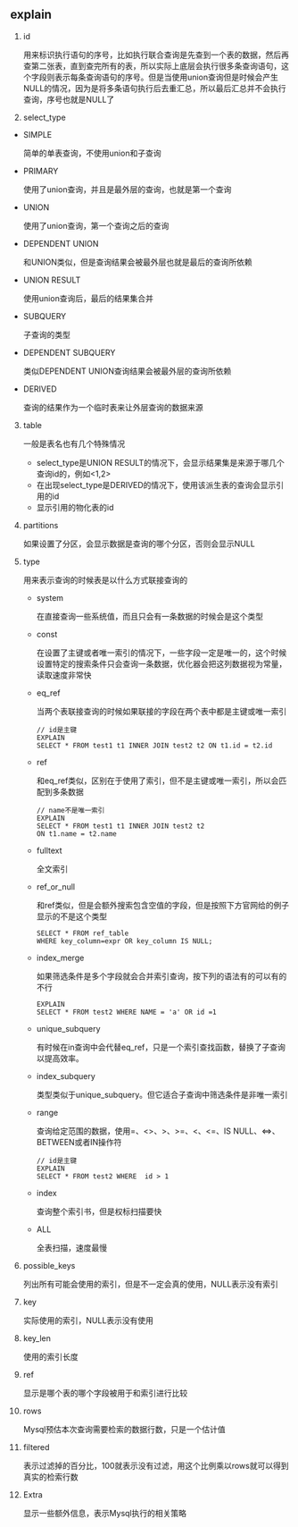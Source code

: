 ## explain
1. id
   
   用来标识执行语句的序号，比如执行联合查询是先查到一个表的数据，然后再查第二张表，直到查完所有的表，所以实际上底层会执行很多条查询语句，这个字段则表示每条查询语句的序号。但是当使用union查询但是时候会产生NULL的情况，因为是将多条语句执行后去重汇总，所以最后汇总并不会执行查询，序号也就是NULL了

2. select_type
- SIMPLE

  简单的单表查询，不使用union和子查询
- PRIMARY

  使用了union查询，并且是最外层的查询，也就是第一个查询
- UNION
  
  使用了union查询，第一个查询之后的查询

- DEPENDENT UNION

  和UNION类似，但是查询结果会被最外层也就是最后的查询所依赖

- UNION RESULT

  使用union查询后，最后的结果集合并

- SUBQUERY
  
  子查询的类型

- DEPENDENT SUBQUERY
  
  类似DEPENDENT UNION查询结果会被最外层的查询所依赖

- DERIVED

  查询的结果作为一个临时表来让外层查询的数据来源

3. table

   一般是表名也有几个特殊情况
   - select_type是UNION RESULT的情况下，会显示结果集是来源于哪几个查询id的，例如<1,2>
   - 在出现select_type是DERIVED的情况下，使用该派生表的查询会显示引用的id
   - 显示引用的物化表的id

4. partitions

   如果设置了分区，会显示数据是查询的哪个分区，否则会显示NULL

5. type

   用来表示查询的时候表是以什么方式联接查询的
   - system

     在直接查询一些系统值，而且只会有一条数据的时候会是这个类型

   - const

     在设置了主键或者唯一索引的情况下，一些字段一定是唯一的，这个时候设置特定的搜索条件只会查询一条数据，优化器会把这列数据视为常量，读取速度非常快

   - eq_ref

     当两个表联接查询的时候如果联接的字段在两个表中都是主键或唯一索引
     ```
     // id是主键
     EXPLAIN
     SELECT * FROM test1 t1 INNER JOIN test2 t2 ON t1.id = t2.id
     ```

   - ref
     
     和eq_ref类似，区别在于使用了索引，但不是主键或唯一索引，所以会匹配到多条数据
     ```
     // name不是唯一索引
     EXPLAIN
     SELECT * FROM test1 t1 INNER JOIN test2 t2
     ON t1.name = t2.name
     ```
   - fulltext
      
     全文索引

   - ref_or_null
     
     和ref类似，但是会额外搜索包含空值的字段，但是按照下方官网给的例子显示的不是这个类型
     ```
     SELECT * FROM ref_table
     WHERE key_column=expr OR key_column IS NULL;
     ```
   - index_merge

     如果筛选条件是多个字段就会合并索引查询，按下列的语法有的可以有的不行
     ```
     EXPLAIN
     SELECT * FROM test2 WHERE NAME = 'a' OR id =1
     ```

   - unique_subquery

     有时候在in查询中会代替eq_ref，只是一个索引查找函数，替换了子查询以提高效率。

   - index_subquery
     
     类型类似于unique_subquery。但它适合子查询中筛选条件是非唯一索引

   - range
     
     查询给定范围的数据，使用=、<>、>、>=、<、<=、IS NULL、<=>、BETWEEN或者IN操作符

     ```
     // id是主键
     EXPLAIN
     SELECT * FROM test2 WHERE  id > 1
     ```

    - index 

      查询整个索引书，但是权标扫描要快

    - ALL
      
      全表扫描，速度最慢

6. possible_keys

   列出所有可能会使用的索引，但是不一定会真的使用，NULL表示没有索引

7. key
   
   实际使用的索引，NULL表示没有使用

8. key_len

   使用的索引长度

9. ref
   
   显示是哪个表的哪个字段被用于和索引进行比较

10. rows
    
    Mysql预估本次查询需要检索的数据行数，只是一个估计值

11. filtered
    
    表示过滤掉的百分比，100就表示没有过滤，用这个比例乘以rows就可以得到真实的检索行数


12. Extra

    显示一些额外信息，表示Mysql执行的相关策略